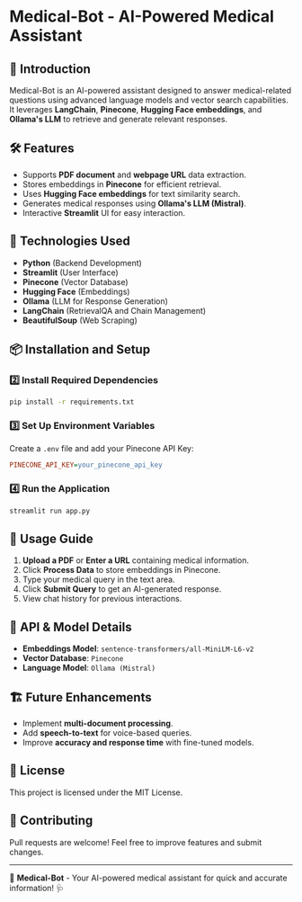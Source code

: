 # Medical-Bot - AI-Powered Medical Assistant

## 📌 Introduction
Medical-Bot is an AI-powered assistant designed to answer medical-related questions using advanced language models and vector search capabilities. It leverages **LangChain**, **Pinecone**, **Hugging Face embeddings**, and **Ollama's LLM** to retrieve and generate relevant responses.

## 🛠️ Features
- Supports **PDF document** and **webpage URL** data extraction.
- Stores embeddings in **Pinecone** for efficient retrieval.
- Uses **Hugging Face embeddings** for text similarity search.
- Generates medical responses using **Ollama's LLM (Mistral)**.
- Interactive **Streamlit** UI for easy interaction.

## 🚀 Technologies Used
- **Python** (Backend Development)
- **Streamlit** (User Interface)
- **Pinecone** (Vector Database)
- **Hugging Face** (Embeddings)
- **Ollama** (LLM for Response Generation)
- **LangChain** (RetrievalQA and Chain Management)
- **BeautifulSoup** (Web Scraping)

## 📦 Installation and Setup


### 2️⃣ Install Required Dependencies
```sh
pip install -r requirements.txt
```

### 3️⃣ Set Up Environment Variables
Create a `.env` file and add your Pinecone API Key:
```ini
PINECONE_API_KEY=your_pinecone_api_key
```

### 4️⃣ Run the Application
```sh
streamlit run app.py
```

## 🎯 Usage Guide
1. **Upload a PDF** or **Enter a URL** containing medical information.
2. Click **Process Data** to store embeddings in Pinecone.
3. Type your medical query in the text area.
4. Click **Submit Query** to get an AI-generated response.
5. View chat history for previous interactions.



## 🔗 API & Model Details
- **Embeddings Model**: `sentence-transformers/all-MiniLM-L6-v2`
- **Vector Database**: `Pinecone`
- **Language Model**: `Ollama (Mistral)`

## 🏗️ Future Enhancements
- Implement **multi-document processing**.
- Add **speech-to-text** for voice-based queries.
- Improve **accuracy and response time** with fine-tuned models.

## 📝 License
This project is licensed under the MIT License.

## 🤝 Contributing
Pull requests are welcome! Feel free to improve features and submit changes.

---
🚀 **Medical-Bot** - Your AI-powered medical assistant for quick and accurate information! 🩺

